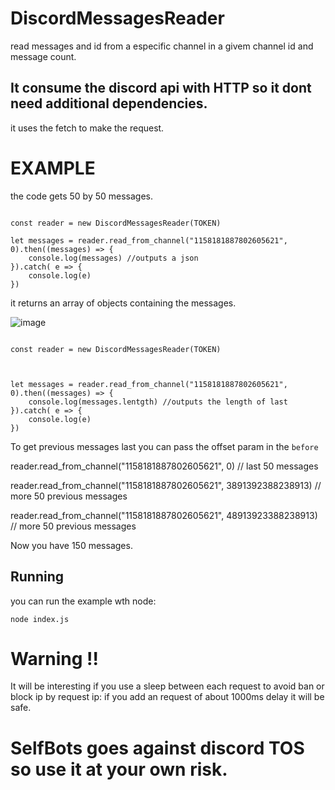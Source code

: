 # DiscordMessagesReader
read messages and id from a especific channel in a givem channel id and message count.


## It consume the discord api with HTTP so it dont need additional dependencies.

it uses the fetch to make the request.

# EXAMPLE




the code gets 50 by 50 messages.
```

const reader = new DiscordMessagesReader(TOKEN)

let messages = reader.read_from_channel("1158181887802605621", 0).then((messages) => {
    console.log(messages) //outputs a json
}).catch( e => {
    console.log(e)
})

```

it returns an array of objects containing the messages.

![image](https://github.com/gustavocodigo/DiscordMessagesReader/assets/108258194/15831ef9-42e6-476c-99f3-a6e332d2da4a)



```

const reader = new DiscordMessagesReader(TOKEN)



let messages = reader.read_from_channel("1158181887802605621", 0).then((messages) => {
    console.log(messages.lentgth) //outputs the length of last
}).catch( e => {
    console.log(e)
})

```


To get previous messages last you can pass the offset param in the `before`

 reader.read_from_channel("1158181887802605621", 0) // last 50 messages
 
 reader.read_from_channel("1158181887802605621", 3891392388238913) // more 50 previous messages
 
 reader.read_from_channel("1158181887802605621", 48913923388238913) // more 50 previous messages
 
Now you have 150 messages.







## Running

you can run the example wth node:
```
node index.js
```

# Warning !!
It will be interesting if you use a sleep between each request to avoid ban or block ip by request ip:
if you add an request of about 1000ms delay it will be safe.


# SelfBots goes against discord TOS so use it at your own risk.
